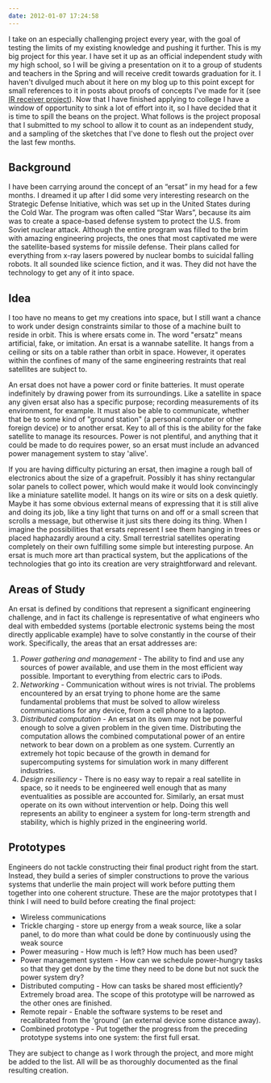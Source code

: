```yaml
---
date: 2012-01-07 17:24:58
---
```


I take on an especially challenging project every year, with the goal of testing the limits of my existing knowledge and pushing it further. This is my big project for this year. I have set it up as an official independent study with my high school, so I will be giving a presentation on it to a group of students and teachers in the Spring and will receive credit towards graduation for it. I haven't divulged much about it here on my blog up to this point except for small references to it in posts about proofs of concepts I've made for it (see [IR receiver project](http://www.hackniac.com/posts/a-tiny-tv-remote-receiver.html)). Now that I have finished applying to college I have a window of opportunity to sink a lot of effort into it, so I have decided that it is time to spill the beans on the project. What follows is the project proposal that I submitted to my school to allow it to count as an independent study, and a sampling of the sketches that I've done to flesh out the project over the last few months.

<!--more-->

Background
----------

I have been carrying around the concept of an “ersat” in my head for a few months. I dreamed it up after I did some very interesting research on the Strategic Defense Initiative, which was set up in the United States during the Cold War. The program was often called “Star Wars”, because its aim was to create a space-based defense system to protect the U.S. from Soviet nuclear attack. Although the entire program was filled to the brim with amazing engineering projects, the ones that most captivated me were the satellite-based systems for missile defense. Their plans called for everything from x-ray lasers powered by nuclear bombs to suicidal falling robots. It all sounded like science fiction, and it was. They did not have the technology to get any of it into space.


Idea
----

I too have no means to get my creations into space, but I still want a chance to work under design constraints similar to those of a machine built to reside in orbit. This is where ersats come in. The word "ersatz" means artificial, fake, or imitation. An ersat is a wannabe satellite. It hangs from a ceiling or sits on a table rather than orbit in space. However, it operates within the confines of many of the same engineering restraints that real satellites are subject to.

An ersat does not have a power cord or finite batteries. It must operate indefinitely by drawing power from its surroundings. Like a satellite in space any given ersat also has a specific purpose; recording measurements of its environment, for example. It must also be able to communicate, whether that be to some kind of "ground station" (a personal computer or other foreign device) or to another ersat. Key to all of this is the ability for the fake satellite to manage its resources. Power is not plentiful, and anything that it could be made to do requires power, so an ersat must include an advanced power management system to stay 'alive'.

If you are having difficulty picturing an ersat, then imagine a rough ball of electronics about the size of a grapefruit. Possibly it has shiny rectangular solar panels to collect power, which would make it would look convincingly like a miniature satellite model. It hangs on its wire or sits on a desk quietly. Maybe it has some obvious external means of expressing that it is still alive and doing its job, like a tiny light that turns on and off or a small screen that scrolls a message, but otherwise it just sits there doing its thing. When I imagine the possibilities that ersats represent I see them hanging in trees or placed haphazardly around a city. Small terrestrial satellites operating completely on their own fulfilling some simple but interesting purpose. An ersat is much more art than practical system, but the applications of the technologies that go into its creation are very straightforward and relevant.


Areas of Study
--------------

An ersat is defined by conditions that represent a significant engineering challenge, and in fact its challenge is representative of what engineers who deal with embedded systems (portable electronic systems being the most directly applicable example) have to solve constantly in the course of their work. Specifically, the areas that an ersat addresses are:

1. _Power gathering and management_ - The ability to find and use any sources of power available, and use them in the most efficient way possible. Important to everything from electric cars to iPods.
2. _Networking_ - Communication without wires is not trivial. The problems encountered by an ersat trying to phone home are the same fundamental problems that must be solved to allow wireless communications for any device, from a cell phone to a laptop.
3. _Distributed computation_ - An ersat on its own may not be powerful enough to solve a given problem in the given time. Distributing the computation allows the combined computational power of an entire network to bear down on a problem as one system. Currently an extremely hot topic because of the growth in demand for supercomputing systems for simulation work in many different industries.
4. _Design resiliency_ - There is no easy way to repair a real satellite in space, so it needs to be engineered well enough that as many eventualities as possible are accounted for. Similarly, an ersat must operate on its own without intervention or help. Doing this well represents an ability to engineer a system for long-term strength and stability, which is highly prized in the engineering world.


Prototypes
----------

Engineers do not tackle constructing their final product right from the start. Instead, they build a series of simpler constructions to prove the various systems that underlie the main project will work before putting them together into one coherent structure. These are the major prototypes that I think I will need to build before creating the final project:

* Wireless communications
* Trickle charging - store up energy from a weak source, like a solar panel, to do more than what could be done by continuously using the weak source
* Power measuring - How much is left? How much has been used?
* Power management system - How can we schedule power-hungry tasks so that they get done by the time they need to be done but not suck the power system dry?
* Distributed computing - How can tasks be shared most efficiently? Extremely broad area. The scope of this prototype will be narrowed as the other ones are finished.
* Remote repair - Enable the software systems to be reset and recalibrated from the 'ground' (an external device some distance away).
* Combined prototype - Put together the progress from the preceding prototype systems into one system: the first full ersat.

They are subject to change as I work through the project, and more might be added to the list. All will be as thoroughly documented as the final resulting creation.
